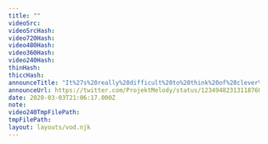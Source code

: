 ```yaml
---
title: ""
videoSrc: 
videoSrcHash: 
video720Hash: 
video480Hash: 
video360Hash: 
video240Hash: 
thinHash: 
thiccHash: 
announceTitle: "It%27s%20really%20difficult%20to%20think%20of%20clever%20things%20to%20say%2C%20but%20I%20am%20online%20and%20you%20should%20join%20me%21%20lol"
announceUrl: https://twitter.com/ProjektMelody/status/1234948231311876096
date: 2020-03-03T21:06:17.000Z
note: 
video240TmpFilePath: 
tmpFilePath: 
layout: layouts/vod.njk
---
```

